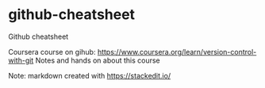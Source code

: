 # github-cheatsheet
Github cheatsheet

Coursera course on gihub: https://www.coursera.org/learn/version-control-with-git
Notes and hands on about this course

Note: markdown created with https://stackedit.io/
<!--stackedit_data:
eyJoaXN0b3J5IjpbLTEyNzY1MDAxOTNdfQ==
-->
